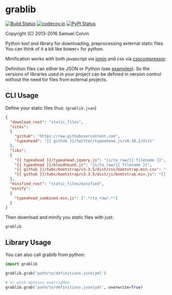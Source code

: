 grablib
=======

[![Build Status](https://travis-ci.org/samuelcolvin/grablib.svg?branch=master)](https://travis-ci.org/samuelcolvin/grablib)
[![codecov.io](http://codecov.io/github/samuelcolvin/grablib/coverage.svg?branch=master)](http://codecov.io/github/samuelcolvin/grablib?branch=master)
[![PyPI Status](https://img.shields.io/pypi/v/grablib.svg?style=flat)](https://pypi.python.org/pypi/grablib)

Copyright (C) 2013-2016 Samuel Colvin

Python tool and library for downloading, preprocessing external static files. You can think of it a bit like
bower+ for python.

Minification works with both javascript via [jsmin](https://bitbucket.org/dcs/jsmin/) and 
css via [csscompressor](https://github.com/sprymix/csscompressor).

Definition files can either be JSON or Python (see [examples](examples)). So the versions of libraries 
used in your project can be defined in version control without the need for files from external projects.

## CLI Usage

Define your static files thus: (`grablib.json`)
```json
{
  "download_root": "static_files",
  "sites":
  {
    "github": "https://raw.githubusercontent.com",
    "typeahead": "{{ github }}/twitter/typeahead.js/v0.10.2/dist"
  },
  "libs":
  {
    "{{ typeahead }}/typeahead.jquery.js": "js/ta_raw/{{ filename }}",
    "{{ typeahead }}/bloodhound.js": "js/ta_raw/{{ filename }}",
    "{{ github }}/twbs/bootstrap/v3.3.5/dist/css/bootstrap.min.css": "{{ filename }}",
    "{{ github }}/twbs/bootstrap/v3.3.5/dist/js/bootstrap.min.js": "{{ filename }}"
  },
  "minified_root": "static_files/minified",
  "minify":
  {
    "typeahead_combined.min.js": [".*/ta_raw/.*"]
  }
}
```

Then download and minify you static files with just:

```shell
grablib
```

## Library Usage

You can also call grablib from python:

```python
import grablib

grablib.grab('path/to/definitions.json|yml')

# or with options overridden
grablib.grab('path/to/definitions.json|yml', overwrite=True)
```
